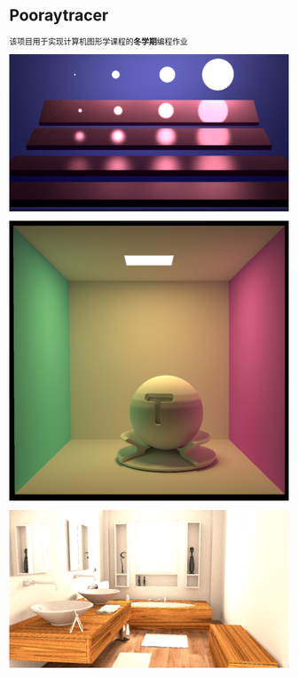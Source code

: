 # Pooraytracer

该项目用于实现计算机图形学课程的**冬学期**编程作业

![veach-mis_20250328_0423_spp12000-depth100_11320.95s](./Results/veach-mis_20250328_0423_spp12000-depth100_11320.95s.png)

![cornell-box_20250327_0944_spp3000-depth100_20382.22s](./Results/cornell-box_20250327_0944_spp3000-depth100_20382.22s.png)

![bathroom2_20250327_1204_spp500-depth25_28407.26s](./Results/bathroom2_20250327_1204_spp500-depth25_28407.26s.png)